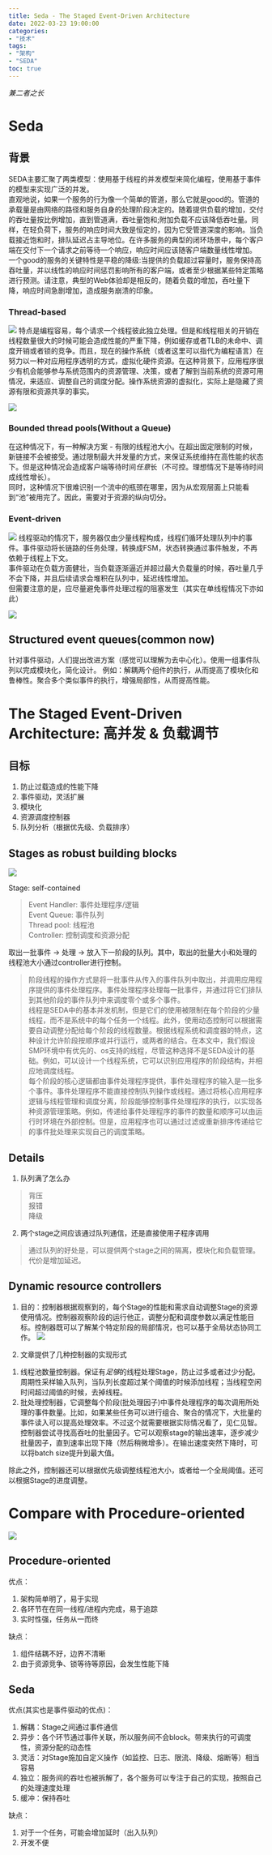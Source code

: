 ```yaml
---
title: Seda - The Staged Event-Driven Architecture
date: 2022-03-23 19:00:00
categories:
- "技术"
tags:
- "架构"
- "SEDA"
toc: true
---
```


*兼二者之长*

# Seda 

## 背景
SEDA主要汇聚了两类模型：使用基于线程的并发模型来简化编程，使用基于事件的模型来实现广泛的并发。  
直观地说，如果一个服务的行为像一个简单的管道，那么它就是good的。管道的承载量是由网络的路径和服务自身的处理阶段决定的。随着提供负载的增加，交付的吞吐量按比例增加，直到管道满，吞吐量饱和;附加负载不应该降低吞吐量。同样，在轻负荷下，服务的响应时间大致是恒定的，因为它受管道深度的影响。当负载接近饱和时，排队延迟占主导地位。在许多服务的典型的闭环场景中，每个客户端在交付下一个请求之前等待一个响应，响应时间应该随客户端数量线性增加。  
一个good的服务的关键特性是平稳的降级:当提供的负载超过容量时，服务保持高吞吐量，并以线性的响应时间惩罚影响所有的客户端，或者至少根据某些特定策略进行预测。请注意，典型的Web体验却是相反的，随着负载的增加，吞吐量下降，响应时间急剧增加，造成服务崩溃的印象。  

### Thread-based

![](Thread-based.png)
特点是编程容易，每个请求一个线程彼此独立处理。但是和线程相关的开销在线程数量很大的时候可能会造成性能的严重下降，例如缓存或者TLB的未命中、调度开销或者锁的竞争。而且，现在的操作系统（或者这里可以指代为编程语言）在努力以一种对应用程序透明的方式，虚拟化硬件资源。在这种背景下，应用程序很少有机会能够参与系统范围内的资源管理、决策，或者了解到当前系统的资源可用情况，来适应、调整自己的调度分配。操作系统资源的虚拟化，实际上是隐藏了资源有限和资源共享的事实。

![](Threaded_server.png)

### Bounded thread pools(Without a Queue)

在这种情况下，有一种解决方案 - 有限的线程池大小。在超出固定限制的时候，新链接不会被接受。通过限制最大并发量的方式，来保证系统维持在高性能的状态下。但是这种情况会造成客户端等待时间*任意*长（不可控。理想情况下是等待时间成线性增长）。  
同时，这种情况下很难识别一个流中的瓶颈在哪里，因为从宏观层面上只能看到“池”被用完了。因此，需要对于资源的纵向切分。

### Event-driven

![](Event-driven.png)
线程驱动的情况下，服务器仅由少量线程构成，线程们循环处理队列中的事件。事件驱动将长链路的任务处理，转换成FSM，状态转换通过事件触发，不再依赖于线程上下文。  
事件驱动在负载方面健壮，当负载逐渐逼近并超过最大负载量的时候，吞吐量几乎不会下降，并且后续请求会堆积在队列中，延迟线性增加。  
但需要注意的是，应尽量避免事件处理过程的阻塞发生（其实在单线程情况下亦如此）

![](Event_server.png)

## Structured event queues(common now)

针对事件驱动，人们提出改进方案（感觉可以理解为去中心化）。使用一组事件队列以完成模块化，简化设计。
例如：解耦两个组件的执行，从而提高了模块化和鲁棒性。聚合多个类似事件的执行，增强局部性，从而提高性能。

# The Staged Event-Driven Architecture: 高并发 & 负载调节

## 目标
1. 防止过载造成的性能下降
2. 事件驱动，灵活扩展
3. 模块化
4. 资源调度控制器
5. 队列分析（根据优先级、负载排序）

## Stages as robust building blocks

![](Seda_stage.png)

Stage: self-contained    
> Event Handler: 事件处理程序/逻辑  
> Event Queue: 事件队列  
> Thread pool: 线程池  
> Controller: 控制调度和资源分配  

取出一批事件 -> 处理 -> 放入下一阶段的队列。其中，取出的批量大小和处理的线程池大小通过controller进行控制。  

> 阶段线程的操作方式是将一批事件从传入的事件队列中取出，并调用应用程序提供的事件处理程序。事件处理程序处理每一批事件，并通过将它们排队到其他阶段的事件队列中来调度零个或多个事件。  
> 线程是SEDA中的基本并发机制，但是它们的使用被限制在每个阶段的少量线程，而不是系统中的每个任务一个线程。此外，使用动态控制可以根据需要自动调整分配给每个阶段的线程数量。根据线程系统和调度器的特点，这种设计允许阶段按顺序或并行运行，或两者的结合。在本文中，我们假设SMP环境中有优先的、os支持的线程，尽管这种选择不是SEDA设计的基础。例如，可以设计一个线程系统，它可以识别应用程序的阶段结构，并相应地调度线程。   
> 每个阶段的核心逻辑都由事件处理程序提供，事件处理程序的输入是一批多个事件。事件处理程序不能直接控制队列操作或线程。通过将核心应用程序逻辑与线程管理和调度分离，阶段能够控制事件处理程序的执行，以实现各种资源管理策略。例如，传递给事件处理程序的事件的数量和顺序可以由运行时环境在外部控制。但是，应用程序也可以通过过滤或重新排序传递给它的事件批处理来实现自己的调度策略。  

## Details
1. 队列满了怎么办
> 背压  
> 报错  
> 降级  
2. 两个stage之间应该通过队列通信，还是直接使用子程序调用
> 通过队列的好处是，可以提供两个stage之间的隔离，模块化和负载管理。代价是增加延迟。  

##  Dynamic resource controllers
1. 目的：控制器根据观察到的，每个Stage的性能和需求自动调整Stage的资源使用情况。控制器观察阶段的运行他正，调整分配和调度参数以满足性能目标。控制器既可以了解某个特定阶段的局部情况，也可以基于全局状态协同工作。
![](Seda_controller.png)

2. 文章提供了几种控制器的实现形式
1) 线程池数量控制器。保证有*足够*的线程处理Stage，防止过多或者过少分配。周期性采样输入队列，当队列长度超过某个阈值的时候添加线程；当线程空闲时间超过阈值的时候，去掉线程。  
2) 批处理控制器，它调整每个阶段(批处理因子)中事件处理程序的每次调用所处理的事件数量。比如，如果某些任务可以进行组合、聚合的情况下，大批量的事件读入可以提高处理效率。不过这个就需要根据实际情况看了，见仁见智。控制器尝试寻找高吞吐的批量因子。它可以观察stage的输出速率，逐步减少批量因子，直到速率出现下降（然后稍微增多）。在输出速度突然下降时，可以将batch size提升到最大值。

除此之外，控制器还可以根据优先级调整线程池大小，或者给一个全局阈值。还可以根据Stage的进度调整。

# Compare with Procedure-oriented

![](CapriccioSeda.png)

## Procedure-oriented

优点：  
1. 架构简单明了，易于实现  
2. 各环节在在同一线程/进程内完成，易于追踪  
3. 实时性强，任务从一而终  

缺点：  
1. 组件结耦不好，边界不清晰
2. 由于资源竞争、锁等待等原因，会发生性能下降


## Seda

优点(其实也是事件驱动的优点)：  
1. 解耦：Stage之间通过事件通信  
2. 异步：各个环节通过事件关联，所以服务间不会block。带来执行的可调度性，资源分配的动态性  
3. 灵活：对Stage施加自定义操作（如监控、日志、限流、降级、熔断等）相当容易  
4. 独立：服务间的吞吐也被拆解了，各个服务可以专注于自己的实现，按照自己的处理速度处理  
5. 缓冲：保持吞吐

缺点：  
1. 对于一个任务，可能会增加延时（出入队列）
2. 开发不便